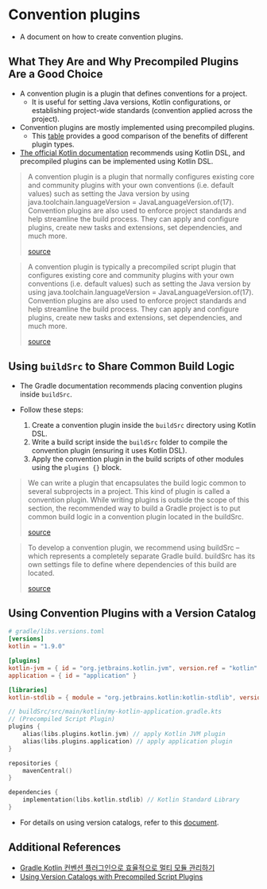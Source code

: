 # Convention plugins

- A document on how to create convention plugins.

## What They Are and Why Precompiled Plugins Are a Good Choice

- A convention plugin is a plugin that defines conventions for a project.
    - It is useful for setting Java versions, Kotlin configurations, or establishing project-wide standards (convention
      applied across the project).
- Convention plugins are mostly implemented using precompiled plugins.
    - This [table](https://docs.gradle.org/current/userguide/custom_plugins.html#custom_plugins_2) provides a good
      comparison of the benefits of different plugin types.
- [The official Kotlin documentation]((https://kotlinlang.org/docs/gradle-best-practices.html#use-kotlin-dsl))
  recommends using Kotlin DSL, and precompiled plugins can be implemented using Kotlin
  DSL.

> A convention plugin is a plugin that normally configures existing core and community plugins with your own
> conventions (i.e. default values) such as setting the Java version by using java.toolchain.languageVersion =
> JavaLanguageVersion.of(17). Convention plugins are also used to enforce project standards and help streamline the
> build process. They can apply and configure plugins, create new tasks and extensions, set dependencies, and much more.
>
> [source](https://docs.gradle.org/current/userguide/implementing_gradle_plugins_precompiled.html)

> A convention plugin is typically a precompiled script plugin that configures existing core and community plugins with
> your own conventions (i.e. default values) such as setting the Java version by using java.toolchain.languageVersion =
> JavaLanguageVersion.of(17). Convention plugins are also used to enforce project standards and help streamline the
> build process. They can apply and configure plugins, create new tasks and extensions, set dependencies, and much more.
>
> [source](https://docs.gradle.org/current/userguide/custom_plugins.html#sec:convention_plugins)

## Using `buildSrc` to Share Common Build Logic

- The Gradle documentation recommends placing convention plugins inside `buildSrc`.

- Follow these steps:
    1. Create a convention plugin inside the `buildSrc` directory using Kotlin DSL.
    2. Write a build script inside the `buildSrc` folder to compile the convention plugin (ensuring it uses Kotlin DSL).
    3. Apply the convention plugin in the build scripts of other modules using the `plugins {}` block.

> We can write a plugin that encapsulates the build logic common to several subprojects in a project.
> This kind of plugin is called a convention plugin.
> While writing plugins is outside the scope of this section, the recommended way to build a Gradle project is to put
> common build logic in a convention plugin located in the buildSrc.
>
> [source](https://docs.gradle.org/current/userguide/sharing_build_logic_between_subprojects.html#sec:sharing_logic_via_convention_plugins)

> To develop a convention plugin, we recommend using buildSrc – which represents a completely separate Gradle build.
> buildSrc has its own settings file to define where dependencies of this build are located.
>
> [source](https://docs.gradle.org/current/userguide/custom_plugins.html#sec:convention_plugins)

## Using Convention Plugins with a Version Catalog

```toml
# gradle/libs.versions.toml
[versions]
kotlin = "1.9.0"

[plugins]
kotlin-jvm = { id = "org.jetbrains.kotlin.jvm", version.ref = "kotlin" }
application = { id = "application" }

[libraries]
kotlin-stdlib = { module = "org.jetbrains.kotlin:kotlin-stdlib", version.ref = "kotlin" }
```

```kotlin
// buildSrc/src/main/kotlin/my-kotlin-application.gradle.kts
// (Precompiled Script Plugin)
plugins {
    alias(libs.plugins.kotlin.jvm) // apply Kotlin JVM plugin
    alias(libs.plugins.application) // apply application plugin
}

repositories {
    mavenCentral()
}

dependencies {
    implementation(libs.kotlin.stdlib) // Kotlin Standard Library
}
```

- For details on using version catalogs, refer to this [document](version-catalog.md).

## Additional References

- [Gradle Kotlin 컨벤션 플러그인으로 효율적으로 멀티 모듈 관리하기](https://www.slideshare.net/slideshow/gradle-kotlin/261178195)
- [Using Version Catalogs with Precompiled Script Plugins](https://discuss.gradle.org/t/using-version-catalogs-with-precompiled-script-plugins/45417)
